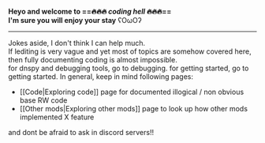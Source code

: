 **Heyo and welcome to  ==🔥🔥🔥 *coding hell* 🔥🔥🔥==**  
**I'm sure you will enjoy your stay** ʕOωOʔ

------------------------

Jokes aside, I don't think I can help much.  
If lediting is very vague and yet most of topics are somehow covered here, then fully documenting coding is almost impossible.  
for dnspy and debugging tools, go to debugging. for getting started, go to getting started. 
In general, keep in mind following pages:  
- [[Code|Exploring code]] page for documented illogical / non obvious base RW code
- [[Other mods|Exploring other mods]] page to look up how other mods implemented X feature  

and dont be afraid to ask in discord servers!! 